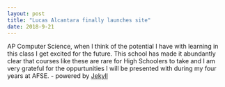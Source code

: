 ```yaml
---
layout: post
title: "Lucas Alcantara finally launches site"
date: 2018-9-21
---
```


AP Computer Science, when I think of the potential I have with learning in this class I get excited for the future. This school has made it abundantly clear that courses like these are rare for High Schoolers to take and I am very grateful for the oppurtunities I will be presented with during my four years at AFSE. - powered by [Jekyll](http://jekyllrb.com) 
